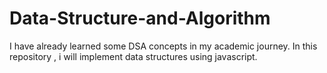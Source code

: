 # Data-Structure-and-Algorithm
I have already learned some DSA concepts in my academic journey. In this repository , i will implement data structures using javascript.
